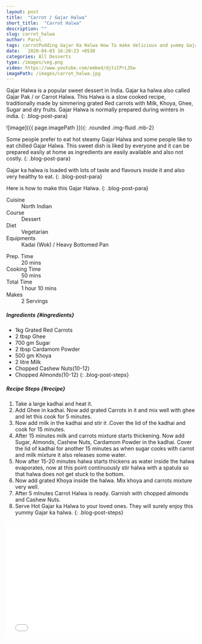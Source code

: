 ```yaml
---
layout: post
title:  "Carrot / Gajar Halwa"
short_title:  "Carrot Halwa"
description: ""
slug: carrot_halwa
author: Parul
tags: carrotPudding Gajar Ka Halwa How To make delicious and yummy Gajar ka halwa Carrot Halwa Gajar Pak Indian famous dessert Sweet dish indian popular gajar ka halwa Carrots khoya halwa condensed milk carrots halwa dryfruits carrots halwa winter special dessert ghee rich gajar halwa northindianstyle gajar ka halwa homemade style gajar ka halwaRed carrots Dessert Red carrots halwa recipe foodyindianmom
date:   2020-04-03 16:20:23 +0530
categories: All Desserts
type: /images/veg.png
video: https://www.youtube.com/embed/djtiCPrL35w
imagePath: /images/carrot_halwa.jpg
---
```


Gajar Halwa is a popular sweet dessert in India. Gajar ka halwa also called Gajar Pak / or Carrot Halwa. This Halwa is a slow cooked recipe, traditionally made by simmering grated  Red carrots with Milk, Khoya, Ghee, Sugar and dry fruits. Gajar Halwa is normally prepared during winters in india.
{: .blog-post-para}

![image]({{ page.imagePath }}){: .rounded .img-fluid .mb-2}

Some people prefer to eat hot steamy Gajar Halwa and some people like to eat chilled Gajar Halwa. This sweet dish is liked by everyone and it can be prepared easily at home as ingredients are easily available and also not costly.
{: .blog-post-para}

Gajar ka halwa is loaded with lots of taste and flavours inside it and also very healthy to eat.
{: .blog-post-para}

Here is how to make this Gajar Halwa.
{: .blog-post-para}

<div class="row">
    <div class="col-md-6">
        <dl class="row">
            <dt class="col-sm-4">Cuisine</dt><dd class="col-sm-7">North Indian</dd>
            <dt class="col-sm-4">Course</dt><dd class="col-sm-7">Dessert</dd>
            <dt class="col-sm-4">Diet</dt><dd class="col-sm-7">Vegetarian</dd>
            <dt class="col-sm-4">Equipments</dt><dd class="col-sm-7">Kadai (Wok) / Heavy Bottomed Pan</dd>
        </dl>
    </div>
    <div class="col-md-6">
        <dl class="row">
            <dt class="col-sm-5">Prep. Time</dt><dd class="col-sm-7">20 mins</dd>
            <dt class="col-sm-5">Cooking Time</dt><dd class="col-sm-7">50 mins</dd>
            <dt class="col-sm-5">Total Time</dt><dd class="col-sm-7">1 hour 10 mins</dd>
            <dt class="col-sm-5">Makes</dt><dd class="col-sm-7">2 Servings</dd>
        </dl>
    </div>
</div>

##### **Ingredients** {#ingredients}
- 1kg Grated Red Carrots
- 2 tbsp Ghee
- 700 gm Sugar
- 2 tbsp Cardamom Powder
- 500 gm Khoya
- 2 litre Milk
- Chopped Cashew Nuts(10-12)
- Chopped Almonds(10-12)
{: .blog-post-steps}

##### **Recipe Steps** {#recipe}
1. Take a large kadhai and heat it.
1. Add Ghee in kadhai. Now add grated Carrots in it and mix well with ghee and let this cook for 5 minutes.
1. Now add milk in the kadhai and stir it .Cover the lid of the kadhai and cook for 15 minutes.
1. After 15 minutes milk and carrots mixture starts thickening. Now add Sugar, Almonds, Cashew Nuts, Cardamom Powder in the kadhai. Cover the lid of kadhai for another 15 minutes as when sugar cooks with carrot and milk mixture it also releases some water.
1. Now after 15-20 minutes halwa starts thickens as water inside the halwa evaporates, now at this point continuously stir halwa with a spatula so that halwa does not get stuck to the bottom.
1. Now add grated Khoya inside the halwa. Mix khoya and carrots mixture very well.
1. After 5 mInutes Carrot Halwa is ready. Garnish with chopped almonds and Cashew Nuts.
1. Serve Hot Gajar ka Halwa to your loved ones. They will surely enjoy this yummy Gajar ka halwa.
{: .blog-post-steps}

<div class="row" id="video">
    <div class="col-md-12">
        <div class="embed-responsive embed-responsive-16by9">
            <iframe width="100%" height="315" src="{{page.video}}" frameborder="0" allow="accelerometer; autoplay; encrypted-media; gyroscope; picture-in-picture" allowfullscreen></iframe>
        </div>
    </div>
</div>
<br>